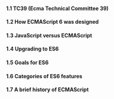 #### 1.1 TC39 (Ecma Technical Committee 39)

#### 1.2 How ECMAScript 6 was designed

#### 1.3 JavaScript versus ECMAScript

#### 1.4 Upgrading to ES6

#### 1.5 Goals for ES6

#### 1.6 Categories of ES6 features

#### 1.7 A brief history of ECMAScript
